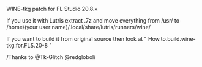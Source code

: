 WINE-tkg patch for FL Studio 20.8.x

If you use it with Lutris extract .7z and move everything from /usr/ to /home/(your user name)/.local/share/lutris/runners/wine/

If you want to build it from original source then look at " How.to.build.wine-tkg.for.FLS.20-8 "

/Thanks to @Tk-Glitch @redgloboli
